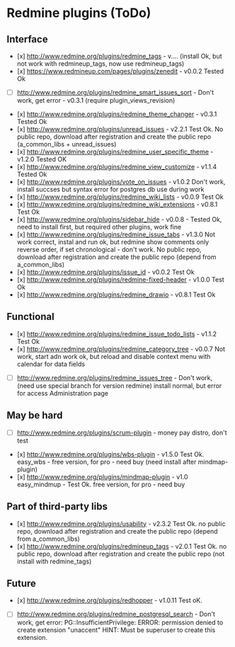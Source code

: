 
# Redmine plugins (ToDo)

## Interface

* \[x] http://www.redmine.org/plugins/redmine_tags		- v.... (install Ok, but not work with redmineup_tags, now use redmineup_tags)
* \[x] https://www.redmineup.com/pages/plugins/zenedit 		- v0.0.2 Tested Ok
* [ ] http://www.redmine.org/plugins/redmine_smart_issues_sort	- Don't work, get error - v0.3.1 (require plugin_views_revision)
* \[x] http://www.redmine.org/plugins/redmine_theme_changer - v0.3.1 Tested Ok
* \[x] http://www.redmine.org/plugins/unread_issues		- v2.2.1 Test Ok. No public repo, download after registration and create the public repo (a_common_libs + unread_issues)
* \[x] http://www.redmine.org/plugins/redmine_user_specific_theme - v1.2.0 Tested OK
* \[x] http://www.redmine.org/plugins/redmine_view_customize 	- v1.1.4 Tested Ok
* \[x] http://www.redmine.org/plugins/vote_on_issues		- v1.0.2 Don't work, install succses but syntax error for postgres db use during work
* \[x] http://www.redmine.org/plugins/redmine_wiki_lists		- v0.0.9 Test Ok
* \[x] http://www.redmine.org/plugins/redmine_wiki_extensions	- v0.8.1 Test Ok
* \[x] http://www.redmine.org/plugins/sidebar_hide		- v0.0.8 - Tested Ok, need to install first, but required other plugins, work fine
* \[x] http://www.redmine.org/plugins/redmine_issue_tabs		- v1.3.0 Not work correct, instal and run ok, but redmine show comments only reverse order, if set chronological - don't work. No public repo, download after registration and create the public repo (depend from a_common_libs)
* \[x] http://www.redmine.org/plugins/issue_id			- v0.0.2 Test Ok
* \[x] http://www.redmine.org/plugins/redmine-fixed-header	- v1.0.0 Test Ok
* \[x] http://www.redmine.org/plugins/redmine_drawio		- v0.8.1 Test Ok

## Functional

* \[x] http://www.redmine.org/plugins/redmine_issue_todo_lists	- v1.1.2 Test Ok
* \[x] http://www.redmine.org/plugins/redmine_category_tree	- v0.0.7 Not work, start adn work ok, but reload and disable context menu with calendar for data fields
* [ ] http://www.redmine.org/plugins/redmine_issues_tree	- Don't work, (need use special branch for version redmine) install normal, but error for access Administration page

## May be hard

* [ ] http://www.redmine.org/plugins/scrum-plugin		- money pay distro, don't test
* \[x] http://www.redmine.org/plugins/wbs-plugin			- v1.5.0 Test Ok. easy_wbs - free version, for pro - need buy (need install after mindmap-plugin)
* \[x] http://www.redmine.org/plugins/mindmap-plugin		- v1.0 easy_mindmup - Test Ok. free version, for pro - need buy

## Part of third-party libs

* \[x] http://www.redmine.org/plugins/usability			- v2.3.2 Test Ok. no public repo, download after registration and create the public repo (depend from a_common_libs)
* \[x] http://www.redmine.org/plugins/redmineup_tags		- v2.0.1 Test Ok. no public repo, download after registration and create the public repo (not install with redmine_tags)

## Future

* \[x] http://www.redmine.org/plugins/redhopper			- v1.0.11 Test oK.
* [ ] http://www.redmine.org/plugins/redmine_postgresql_search	- Don't work, get error: PG::InsufficientPrivilege: ERROR:  permission denied to create extension "unaccent"  HINT:  Must be superuser to create this extension.

